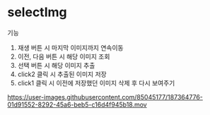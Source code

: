 # selectImg

기능
1. 재생 버튼 시 마지막 이미지까지 연속이동
2. 이전, 다음 버튼 시 해당 이미지 조회
3. 선택 버튼 시 해당 이미지 추출
4. click2 클릭 시 추출된 이미지 저장
5. click1 클릭 시 이전에 저장했던 이미지 삭제 후 다시 보여주기

https://user-images.githubusercontent.com/85045177/187364776-01d91552-8292-45a6-beb5-c16d4f945b18.mov



